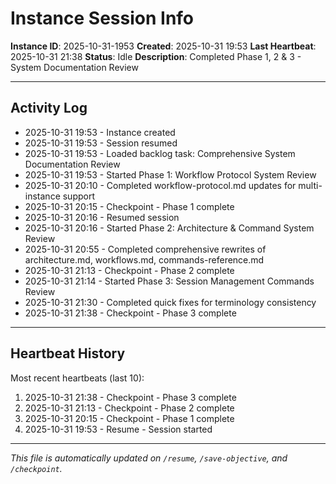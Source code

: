 # Instance Session Info

**Instance ID**: 2025-10-31-1953
**Created**: 2025-10-31 19:53
**Last Heartbeat**: 2025-10-31 21:38
**Status**: Idle
**Description**: Completed Phase 1, 2 & 3 - System Documentation Review

---

## Activity Log

- 2025-10-31 19:53 - Instance created
- 2025-10-31 19:53 - Session resumed
- 2025-10-31 19:53 - Loaded backlog task: Comprehensive System Documentation Review
- 2025-10-31 19:53 - Started Phase 1: Workflow Protocol System Review
- 2025-10-31 20:10 - Completed workflow-protocol.md updates for multi-instance support
- 2025-10-31 20:15 - Checkpoint - Phase 1 complete
- 2025-10-31 20:16 - Resumed session
- 2025-10-31 20:16 - Started Phase 2: Architecture & Command System Review
- 2025-10-31 20:55 - Completed comprehensive rewrites of architecture.md, workflows.md, commands-reference.md
- 2025-10-31 21:13 - Checkpoint - Phase 2 complete
- 2025-10-31 21:14 - Started Phase 3: Session Management Commands Review
- 2025-10-31 21:30 - Completed quick fixes for terminology consistency
- 2025-10-31 21:38 - Checkpoint - Phase 3 complete

---

## Heartbeat History

Most recent heartbeats (last 10):

1. 2025-10-31 21:38 - Checkpoint - Phase 3 complete
2. 2025-10-31 21:13 - Checkpoint - Phase 2 complete
3. 2025-10-31 20:15 - Checkpoint - Phase 1 complete
4. 2025-10-31 19:53 - Resume - Session started

---

*This file is automatically updated on `/resume`, `/save-objective`, and `/checkpoint`.*

